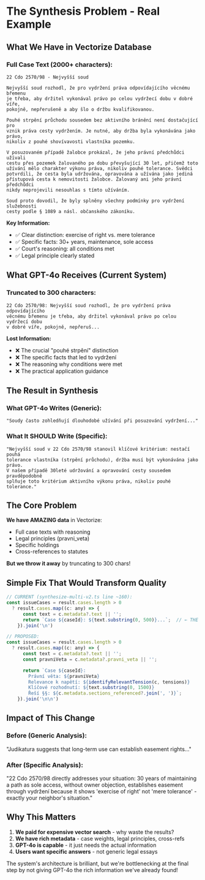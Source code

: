 # The Synthesis Problem - Real Example

## What We Have in Vectorize Database

### Full Case Text (2000+ characters):
```
22 Cdo 2570/98 - Nejvyšší soud

Nejvyšší soud rozhodl, že pro vydržení práva odpovídajícího věcnému břemenu
je třeba, aby držitel vykonával právo po celou vydržecí dobu v dobré víře,
pokojně, nepřerušeně a aby šlo o držbu kvalifikovanou.

Pouhé strpění průchodu sousedem bez aktivního bránění není dostačující pro
vznik práva cesty vydržením. Je nutné, aby držba byla vykonávána jako právo,
nikoliv z pouhé shovívavosti vlastníka pozemku.

V posuzovaném případě žalobce prokázal, že jeho právní předchůdci užívali
cestu přes pozemek žalovaného po dobu převyšující 30 let, přičemž toto
užívání mělo charakter výkonu práva, nikoliv pouhé tolerance. Svědci
potvrdili, že cesta byla udržována, opravována a užívána jako jediná
přístupová cesta k nemovitosti žalobce. Žalovaný ani jeho právní předchůdci
nikdy neprojevili nesouhlas s tímto užíváním.

Soud proto dovodil, že byly splněny všechny podmínky pro vydržení služebnosti
cesty podle § 1089 a násl. občanského zákoníku.
```

**Key Information:**
- ✅ Clear distinction: exercise of right vs. mere tolerance
- ✅ Specific facts: 30+ years, maintenance, sole access
- ✅ Court's reasoning: all conditions met
- ✅ Legal principle clearly stated

## What GPT-4o Receives (Current System)

### Truncated to 300 characters:
```
22 Cdo 2570/98: Nejvyšší soud rozhodl, že pro vydržení práva odpovídajícího
věcnému břemenu je třeba, aby držitel vykonával právo po celou vydržecí dobu
v dobré víře, pokojně, nepřeruš...
```

**Lost Information:**
- ❌ The crucial "pouhé strpění" distinction
- ❌ The specific facts that led to vydržení
- ❌ The reasoning why conditions were met
- ❌ The practical application guidance

## The Result in Synthesis

### What GPT-4o Writes (Generic):
```
"Soudy často zohledňují dlouhodobé užívání při posuzování vydržení..."
```

### What It SHOULD Write (Specific):
```
"Nejvyšší soud v 22 Cdo 2570/98 stanovil klíčové kritérium: nestačí pouhá
tolerance vlastníka (strpění průchodu), držba musí být vykonávána jako právo.
V našem případě 30leté udržování a opravování cesty sousedem pravděpodobně
splňuje toto kritérium aktivního výkonu práva, nikoliv pouhé tolerance."
```

## The Core Problem

**We have AMAZING data** in Vectorize:
- Full case texts with reasoning
- Legal principles (pravni_veta)
- Specific holdings
- Cross-references to statutes

**But we throw it away** by truncating to 300 chars!

## Simple Fix That Would Transform Quality

```javascript
// CURRENT (synthesize-multi-v2.ts line ~160):
const issueCases = result.cases.length > 0
  ? result.cases.map((c: any) => {
      const text = c.metadata?.text || '';
      return `Case ${caseId}: ${text.substring(0, 500)}...`;  // ← THE PROBLEM
    }).join('\n')

// PROPOSED:
const issueCases = result.cases.length > 0
  ? result.cases.map((c: any) => {
      const text = c.metadata?.text || '';
      const pravniVeta = c.metadata?.pravni_veta || '';

      return `Case ${caseId}:
        Právní věta: ${pravniVeta}
        Relevance k napětí: ${identifyRelevantTension(c, tensions)}
        Klíčové rozhodnutí: ${text.substring(0, 1500)}
        Řeší §§: ${c.metadata.sections_referenced?.join(', ')}`;
    }).join('\n\n')
```

## Impact of This Change

### Before (Generic Analysis):
"Judikatura suggests that long-term use can establish easement rights..."

### After (Specific Analysis):
"22 Cdo 2570/98 directly addresses your situation: 30 years of maintaining
a path as sole access, without owner objection, establishes easement through
vydržení because it shows 'exercise of right' not 'mere tolerance' - exactly
your neighbor's situation."

## Why This Matters

1. **We paid for expensive vector search** - why waste the results?
2. **We have rich metadata** - case weights, legal principles, cross-refs
3. **GPT-4o is capable** - it just needs the actual information
4. **Users want specific answers** - not generic legal essays

The system's architecture is brilliant, but we're bottlenecking at the final step by not giving GPT-4o the rich information we've already found!